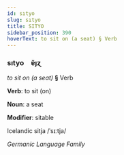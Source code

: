 ```yaml
---
id: sıtyo
slug: sıtyo
title: SITYO
sidebar_position: 390
hoverText: to sit on (a seat) § Verb
---
```


### sıtyo&emsp;<span kind="abugida">ɐ̆ȷɀ</span>

*to sit on (a seat)* **§** Verb

**Verb**: to sit (on)

**Noun**: a seat

**Modifier**: sitable

Icelandic sitja /ˈsɪːtja/

*Germanic Language Family*
